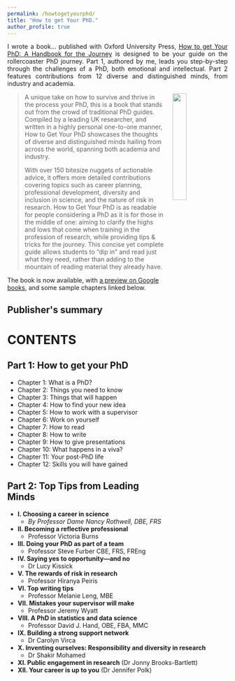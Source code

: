 ```yaml
---
permalink: /howtogetyourphd/
title: "How to get Your PhD."
author_profile: true
---
```


<div style="text-align: justify;">

I wrote a book... published with Oxford University Press,
<a href="https://www.amazon.co.uk/dp/0198866925/">How to get Your PhD: A Handbook for the Journey</a>
is designed to be your guide on the rollercoaster PhD journey. Part 1, authored by me, leads you step-by-step through the challenges of a PhD, both emotional and intellectual.
Part 2 features contributions from 12 diverse and distinguished minds, from industry and academia.

</div>

<p style="padding-top: 0px; vertical-align: top; text-align: justify;">
  <a href="https://www.amazon.co.uk/dp/0198866925/">
    <img src="https://cdn.waterstones.com/bookjackets/large/9780/1988/9780198866923.jpg"
         style="width:25%; min-width:3cm; align:center; vertical-align:top; float:right; margin-left:20px;  margin-bottom:10px; margin-top:0px;" />
  </a>
  
> A unique take on how to survive and thrive in the process your PhD, this is a book that stands out from the crowd of traditional PhD guides. Compiled by a leading UK researcher, and written in a highly personal one-to-one manner, How to Get Your PhD showcases the thoughts of diverse and distinguished minds hailing from across the world, spanning both academia and industry.
>
> With over 150 bitesize nuggets of actionable advice, it offers more detailed contributions covering topics such as career planning, professional development, diversity and inclusion in science, and the nature of risk in research. How to Get Your PhD is as readable for people considering a PhD as it is for those in the middle of one: aiming to clarify the highs and lows that come when training in the profession of research, while providing tips & tricks for the journey. This concise yet complete guide allows students to “dip in” and read just what they need, rather than adding to the mountain of reading material they already have.

</p>

The book is now available, with
<a href="https://www.google.co.uk/books/edition/How_to_Get_Your_PhD/nX4fEAAAQBAJ?hl=en&gbpv=0">a preview on Google books</a>, and some sample chapters linked below.

Publisher's summary 
---


CONTENTS
===

Part 1: How to get your PhD
---
- Chapter 1: What is a PhD?
- Chapter 2: Things you need to know
- Chapter 3: Things that will happen
- Chapter 4: How to find your new idea
- Chapter 5: How to work with a supervisor
- Chapter 6: Work on yourself
- Chapter 7: How to read
- Chapter 8: How to write
- Chapter 9: How to give presentations
- Chapter 10: What happens in a viva?
- Chapter 11: Your post-PhD life
- Chapter 12: Skills you will have gained

Part 2: Top Tips from Leading Minds
---

- <b>I. Choosing a career in science</b>
  * <i>By Professor Dame Nancy Rothwell, DBE, FRS</i>
- <b>II. Becoming a reflective professional</b>
  * Professor Victoria Burns
- <b>III. Doing your PhD as part of a team</b>
  * Professor Steve Furber CBE, FRS, FREng
- <b>IV. Saying yes to opportunity—and no</b>
  * Dr Lucy Kissick
- <b>V. The rewards of risk in research</b>
  * Professor Hiranya Peiris
- <b>VI. Top writing tips</b>
  * Professor Melanie Leng, MBE
- <b>VII. Mistakes your supervisor will make</b>
  * Professor Jeremy Wyatt
- <b>VIII. A PhD in statistics and data science</b>
  * Professor David J. Hand, OBE, FBA, MMC
- <b>IX. Building a strong support network</b>
  * Dr Carolyn Virca
- <b>X. Inventing ourselves: Responsibility and diversity in research</b>
  * Dr Shakir Mohamed
- <b>XI. Public engagement in research</b> (Dr Jonny Brooks-Bartlett)
- <b>XII. Your career is up to you</b> (Dr Jennifer Polk)
